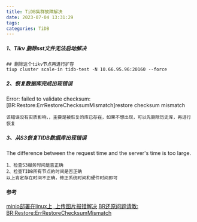 ```yaml
---
title: TiDB集群故障解决
date: 2023-07-04 13:31:29
tags:
categories: TiDB
---
```

##### 1、Tikv 删除sst文件无法启动解决
```shell
## 删除这个tikv节点再进行扩容
tiup cluster scale-in tidb-test -N 10.66.95.96:20160 --force
```
##### 2、恢复数据库完成出现错误
Error: failed to validate checksum: [BR:Restore:ErrRestoreChecksumMismatch]restore checksum mismatch
```shell
该错误没有实质影响，，主要是被恢复的库已存在，如果不想出现，可以先删除历史库，再进行恢复
```
##### 3、从S3恢复TIDB数据库出现错误
The difference between the request time and the server&#39;s time is too large.
```shell
1、检查S3服务时间是否正确
2、检查TIDB所有节点的时间是否正确
以上肯定存在时间不正确，修正系统时间和硬件时间即可
```

#### 参考
[minio部署在linux上, 上传图片报错解决](https://blog.csdn.net/qq_42616672/article/details/124307647)
[BR还原问题请教: BR:Restore:ErrRestoreChecksumMismatch](https://asktug.com/t/topic/303593)


